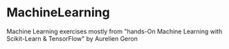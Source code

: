 # MachineLearning
Machine Learning exercises mostly from "hands-On Machine Learning with Scikit-Learn &amp; TensorFlow" by Aurelien Geron
